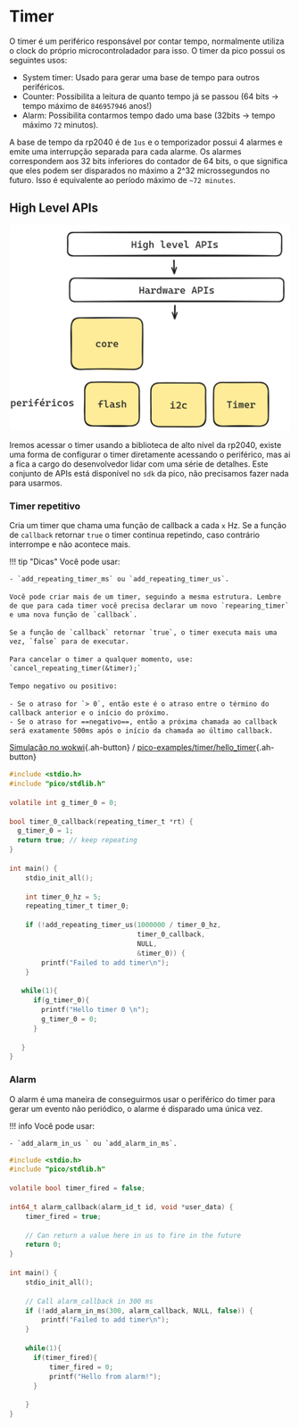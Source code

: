 # Timer

O timer é um periférico responsável por contar tempo, normalmente utiliza o clock do próprio microcontroladador para isso. O timer da pico possui os seguintes usos:

- System timer: Usado para gerar uma base de tempo para outros periféricos.
- Counter: Possibilita a leitura de quanto tempo já se passou (64 bits -> tempo máximo de `846957946` anos!)
- Alarm: Possibilita contarmos tempo dado uma base (32bits -> tempo máximo `72` minutos).

A base de tempo da rp2040 é de `1us`  e o temporizador possui 4 alarmes e emite uma interrupção separada para cada alarme. Os alarmes correspondem aos 32 bits inferiores do contador de 64 bits, o que significa que eles podem ser disparados no máximo a 2^32 microssegundos no futuro. Isso é equivalente ao período máximo de `~72 minutes`.

## High Level APIs

![](imgs/timer-api.png)

Iremos acessar o timer usando a biblioteca de alto nível da rp2040, existe uma forma de configurar o timer diretamente acessando o periférico, mas ai a fica a cargo do desenvolvedor lidar com uma série de detalhes. Este conjunto de APIs está disponível no `sdk` da pico, não precisamos fazer nada para usarmos.

### Timer repetitivo

Cria um timer que chama uma função de callback a cada `x` Hz. Se a função de `callback` retornar `true` o timer continua repetindo, caso contrário interrompe e não acontece mais.

!!! tip "Dicas"
    Você pode usar:
    
    - `add_repeating_timer_ms` ou `add_repeating_timer_us`. 
    
    Você pode criar mais de um timer, seguindo a mesma estrutura. Lembre de que para cada timer você precisa declarar um novo `repearing_timer` e uma nova função de `callback`.
    
    Se a função de `callback` retornar `true`, o timer executa mais uma vez, `false` para de executar.
    
    Para cancelar o timer a qualquer momento, use: `cancel_repeating_timer(&timer);`
    
    Tempo negativo ou positivo:
    
    - Se o atraso for `> 0`, então este é o atraso entre o término do callback anterior e o início do próximo.
    - Se o atraso for ==negativo==, então a próxima chamada ao callback será exatamente 500ms após o início da chamada ao último callback.
    
[Simulação no wokwi](https://wokwi.com/projects/390749972753978369){.ah-button} / [pico-examples/timer/hello_timer](https://github.com/raspberrypi/pico-examples/blob/master/timer/hello_timer/hello_timer.c){.ah-button}

```c
#include <stdio.h>
#include "pico/stdlib.h"

volatile int g_timer_0 = 0;

bool timer_0_callback(repeating_timer_t *rt) {
  g_timer_0 = 1;
  return true; // keep repeating
}

int main() {
    stdio_init_all();

    int timer_0_hz = 5;
    repeating_timer_t timer_0;

    if (!add_repeating_timer_us(1000000 / timer_0_hz, 
                                timer_0_callback,
                                NULL, 
                                &timer_0)) {
        printf("Failed to add timer\n");
    }

   while(1){
      if(g_timer_0){
        printf("Hello timer 0 \n");
        g_timer_0 = 0;
      }

   }
}
```


### Alarm

O alarm é uma maneira de conseguirmos usar o periférico do timer para gerar um evento não periódico, o alarme é disparado uma única vez.

!!! info 
    Você pode usar: 
    
    - `add_alarm_in_us ` ou `add_alarm_in_ms`.

```c
#include <stdio.h>
#include "pico/stdlib.h"

volatile bool timer_fired = false;

int64_t alarm_callback(alarm_id_t id, void *user_data) {
    timer_fired = true;

    // Can return a value here in us to fire in the future
    return 0;
}

int main() {
    stdio_init_all();

    // Call alarm_callback in 300 ms
    if (!add_alarm_in_ms(300, alarm_callback, NULL, false)) {
        printf("Failed to add timer\n");
    }

    while(1){
      if(timer_fired){
          timer_fired = 0;
          printf("Hello from alarm!");
      }
      
    }
}
```
